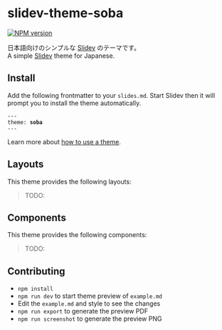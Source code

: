 # slidev-theme-soba

[![NPM version](https://img.shields.io/npm/v/slidev-theme-soba?color=3AB9D4&label=)](https://www.npmjs.com/package/slidev-theme-soba)

日本語向けのシンプルな [Slidev](https://github.com/slidevjs/slidev) のテーマです。  
A simple [Slidev](https://github.com/slidevjs/slidev) theme for Japanese.

<!--
  Learn more about how to write a theme:
  https://sli.dev/themes/write-a-theme.html
--->

<!--
  run `npm run dev` to check out the slides for more details of how to start writing a theme
-->

<!--
  Put some screenshots here to demonstrate your theme

  Live demo: [...]
-->

## Install

Add the following frontmatter to your `slides.md`. Start Slidev then it will prompt you to install the theme automatically.

<pre><code>---
theme: <b>soba</b>
---</code></pre>

Learn more about [how to use a theme](https://sli.dev/themes/use).

## Layouts

This theme provides the following layouts:

> TODO:

## Components

This theme provides the following components:

> TODO:

## Contributing

- `npm install`
- `npm run dev` to start theme preview of `example.md`
- Edit the `example.md` and style to see the changes
- `npm run export` to generate the preview PDF
- `npm run screenshot` to generate the preview PNG